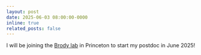 ```yaml
---
layout: post
date: 2025-06-03 08:00:00-0000
inline: true
related_posts: false
---
```


I will be joining the [Brody lab](https://brodylab.org/) in Princeton to start my postdoc in June 2025!